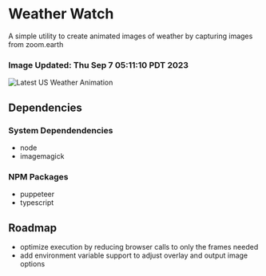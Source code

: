 # Weather Watch

A simple utility to create animated images of weather by capturing images from zoom.earth

### Image Updated: Thu Sep  7 05:11:10 PDT 2023

![Latest US Weather Animation](animations/2023-09-07.webp)

## Dependencies
### System Dependendencies
* node
* imagemagick
### NPM Packages
* puppeteer
* typescript

## Roadmap
* optimize execution by reducing browser calls to only the frames needed
* add environment variable support to adjust overlay and output image options
